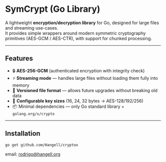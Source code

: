 # SymCrypt (Go Library)

A lightweight **encryption/decryption library** for Go, designed for large files and streaming use-cases.  
It provides simple wrappers around modern symmetric cryptography primitives (AES-GCM / AES-CTR), with support for chunked processing.

---

## Features

- 🔒 **AES-256-GCM** (authenticated encryption with integrity check)  
- ⚡ **Streaming mode** — handles large files without loading them fully into memory  
- 🧩 **Versioned file format** — allows future upgrades without breaking old data  
- 🔑 **Configurable key sizes** (16, 24, 32 bytes → AES-128/192/256)  
- 📦 Minimal dependencies — only Go standard library + `golang.org/x/crypto`  

---

## Installation

```bash
go get github.com/Hangell/cryptox
```


email: rodrigo@hangell.org
